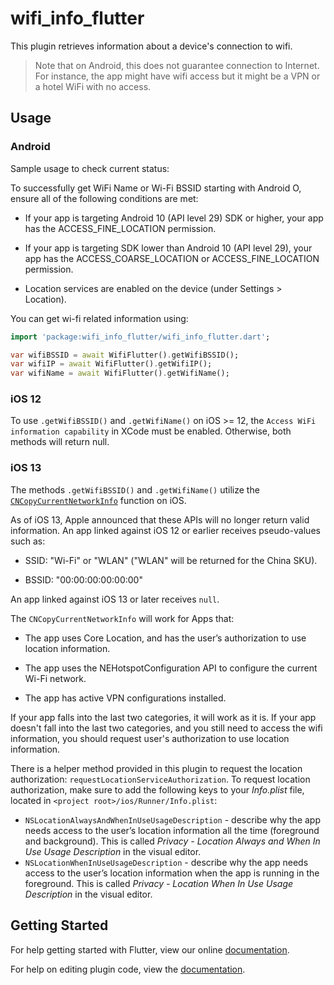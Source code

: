 # wifi_info_flutter

This plugin retrieves information about a device's connection to wifi.

> Note that on Android, this does not guarantee connection to Internet. For instance,
the app might have wifi access but it might be a VPN or a hotel WiFi with no access.

## Usage

### Android

Sample usage to check current status:

To successfully get WiFi Name or Wi-Fi BSSID starting with Android O, ensure all of the following conditions are met:

 * If your app is targeting Android 10 (API level 29) SDK or higher, your app has the ACCESS_FINE_LOCATION permission.

 * If your app is targeting SDK lower than Android 10 (API level 29), your app has the ACCESS_COARSE_LOCATION or ACCESS_FINE_LOCATION permission.

 * Location services are enabled on the device (under Settings > Location).

You can get wi-fi related information using:

```dart
import 'package:wifi_info_flutter/wifi_info_flutter.dart';

var wifiBSSID = await WifiFlutter().getWifiBSSID();
var wifiIP = await WifiFlutter().getWifiIP();
var wifiName = await WifiFlutter().getWifiName();
```

### iOS 12

To use `.getWifiBSSID()` and `.getWifiName()` on iOS >= 12, the `Access WiFi information capability` in XCode must be enabled. Otherwise, both methods will return null.

### iOS 13

The methods `.getWifiBSSID()` and `.getWifiName()` utilize the [`CNCopyCurrentNetworkInfo`](https://developer.apple.com/documentation/systemconfiguration/1614126-cncopycurrentnetworkinfo) function on iOS.

As of iOS 13, Apple announced that these APIs will no longer return valid information.
An app linked against iOS 12 or earlier receives pseudo-values such as:

 * SSID: "Wi-Fi" or "WLAN" ("WLAN" will be returned for the China SKU).

 * BSSID: "00:00:00:00:00:00"

An app linked against iOS 13 or later receives `null`.

The `CNCopyCurrentNetworkInfo` will work for Apps that:

  * The app uses Core Location, and has the user’s authorization to use location information.

  * The app uses the NEHotspotConfiguration API to configure the current Wi-Fi network.

  * The app has active VPN configurations installed.

If your app falls into the last two categories, it will work as it is. If your app doesn't fall into the last two categories,
and you still need to access the wifi information, you should request user's authorization to use location information.

There is a helper method provided in this plugin to request the location authorization: `requestLocationServiceAuthorization`.
To request location authorization, make sure to add the following keys to your _Info.plist_ file, located in `<project root>/ios/Runner/Info.plist`:

* `NSLocationAlwaysAndWhenInUseUsageDescription` - describe why the app needs access to the user’s location information all the time (foreground and background). This is called _Privacy - Location Always and When In Use Usage Description_ in the visual editor.
* `NSLocationWhenInUseUsageDescription` - describe why the app needs access to the user’s location information when the app is running in the foreground. This is called _Privacy - Location When In Use Usage Description_ in the visual editor.

## Getting Started

For help getting started with Flutter, view our online
[documentation](http://flutter.io/).

For help on editing plugin code, view the [documentation](https://flutter.io/platform-plugins/#edit-code).
